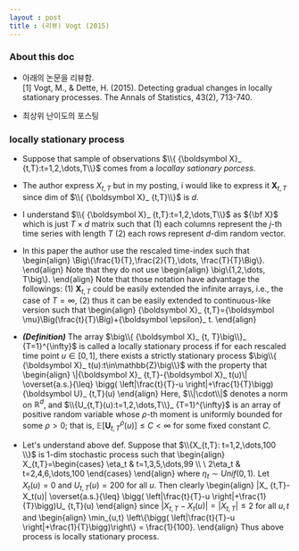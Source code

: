 ```yaml
---
layout : post 
title : (리뷰) Vogt (2015) 
---
```


### About this doc

- 아래의 논문을 리뷰함. <br/>
[1] Vogt, M., & Dette, H. (2015). Detecting gradual changes in locally stationary processes. The Annals of Statistics, 43(2), 713-740. 

- 최상위 난이도의 포스팅 

### locally stationary process

- Suppose that sample of observations $\\{ {\boldsymbol X}_ {t,T}:t=1,2,\dots,T\\}$ comes from a *locallay sationary porcess*. 

- The author express $X_{t,T}$ but in my posting, i would like to express it ${\boldsymbol X}_ {t,T}$ since dim of $\\{ {\boldsymbol X}_ {t,T}\\}$ is $d$. 

- I understand $\\{ {\boldsymbol X}_ {t,T}:t=1,2,\dots,T\\}$ as ${\bf X}$ which is just $T \times d$ matrix such that (1) each columns represent the $j$-th time series with length $T$ (2) each rows represent $d$-dim random vector. 

- In this paper the author use the rescaled time-index such that
\begin{align}
\Big\\{\frac{1}{T},\frac{2}{T},\dots, \frac{T}{T}\Big\\}.
\end{align}
Note that they do not use 
\begin{align}
\big\\{1,2,\dots, T\big\\}.
\end{align}
Note that those notation have advantage the followings: (1) ${\boldsymbol X}_ {t,T}$ could be easily extended the infinite arrays, i.e., the case of $T=\infty$, (2) thus it can be easily extended to continuous-like version such that 
\begin{align}
{\boldsymbol X}_ {t,T}={\boldsymbol \mu}\Big(\frac{t}{T}\Big)+{\boldsymbol \epsilon}_ t.
\end{align}

- ***(Definition)*** The array $\big\\{ {\boldsymbol X}_ {t, T}\big\\}_ {T=1}^{\infty}$ is called a locally stationary process if for each rescaled time point $u\in[0,1]$, there exists a strictly stationary process $\big\\{ {\boldsymbol X}_ t(u):t\in\mathbb{Z}\big\\}$ with the property that 
\begin{align}
\\|{\boldsymbol X}_ {t,T}-{\boldsymbol X}_ t(u)\\| \overset{a.s.}{\leq} \bigg( \left|\frac{t}{T}-u \right|+\frac{1}{T}\bigg){\boldsymbol U}_ {t,T}(u)
\end{align}
Here, $\\|\cdot\\|$ denotes a norm on $\mathbb{R}^d$, and $\\{U_{t,T}(u):t=1,2,\dots,T\\}_ {T=1}^{\infty}$ is an array of positive random variable whose $\rho$-th moment is uniformly bounded for some $\rho>0$; that is, $\mathbb{E}[{\boldsymbol U}_ {t,T}^{\rho}(u)]\leq C < \infty$ for some fixed constant $C$. 

- Let's understand above def. Suppose that $\\{X_{t,T}: t=1,2,\dots,100 \\}$ is $1$-dim stochastic process such that
\begin{align}
X_{t,T}=\begin{cases}
\eta_t & t=1,3,5,\dots,99 \\\\ \\
2\eta_t & t=2,4,6,\dots,100
\end{cases}
\end{align}
where $\eta_t \sim Unif(0,1)$. Let $X_t(u)=0$ and $U_{t,T}(u)=200$ for all $u$. Then clearly 
\begin{align}
|X_ {t,T}- X_t(u)| \overset{a.s.}{\leq} \bigg( \left|\frac{t}{T}-u \right|+\frac{1}{T}\bigg)U_ {t,T}(u)
\end{align}
since $|X_ {t,T}- X_t(u)|=|X_ {t,T}|\leq 2$ for all $u,t$ and 
\begin{align}
\min_{u,t} \left\\{\bigg( \left|\frac{t}{T}-u \right|+\frac{1}{T}\bigg)\right\\} = \frac{1}{100}. 
\end{align}
Thus above process is locally stationary process. 
